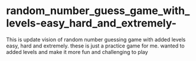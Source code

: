 # random_number_guess_game_with_levels-easy_hard_and_extremely-
This is update vision of random number guessing game with added levels easy, hard and extremely. these is just a practice game for me. wanted to added levels and make it more fun and challenging to play
